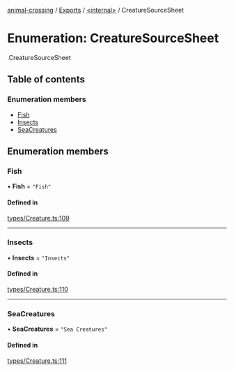 [animal-crossing](../README.md) / [Exports](../modules.md) / [<internal\>](../modules/internal_.md) / CreatureSourceSheet

# Enumeration: CreatureSourceSheet

[<internal>](../modules/internal_.md).CreatureSourceSheet

## Table of contents

### Enumeration members

- [Fish](internal_.CreatureSourceSheet.md#fish)
- [Insects](internal_.CreatureSourceSheet.md#insects)
- [SeaCreatures](internal_.CreatureSourceSheet.md#seacreatures)

## Enumeration members

### Fish

• **Fish** = `"Fish"`

#### Defined in

[types/Creature.ts:109](https://github.com/Norviah/animal-crossing/blob/4d5e5b0/module/types/Creature.ts#L109)

___

### Insects

• **Insects** = `"Insects"`

#### Defined in

[types/Creature.ts:110](https://github.com/Norviah/animal-crossing/blob/4d5e5b0/module/types/Creature.ts#L110)

___

### SeaCreatures

• **SeaCreatures** = `"Sea Creatures"`

#### Defined in

[types/Creature.ts:111](https://github.com/Norviah/animal-crossing/blob/4d5e5b0/module/types/Creature.ts#L111)
